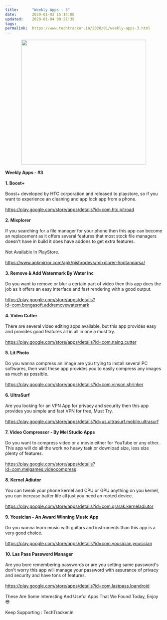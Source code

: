 ```yaml
---
title:		"Weekly Apps - 3"
date:		2020-01-03 15:14:00
updated:	2020-01-04 00:27:39
tags: 	
permalink:	https://www.techtracker.in/2020/01/weekly-apps-3.html
---
```


<div><b></b></div><div><b><div class="separator" style="clear: both; text-align: center;">
  <a href="https://lh3.googleusercontent.com/-vBJimI4WIVw/Xg-OnyCrahI/AAAAAAAAAdc/E1KgJx-axXAqatXp-Yjnq6fdNK3jTMMRACLcBGAsYHQ/s1600/1578077846697333-0.png" imageanchor="1" style="margin-left: 1em; margin-right: 1em;">
    <img border="0" src="https://lh3.googleusercontent.com/-vBJimI4WIVw/Xg-OnyCrahI/AAAAAAAAAdc/E1KgJx-axXAqatXp-Yjnq6fdNK3jTMMRACLcBGAsYHQ/s1600/1578077846697333-0.png" width="400">
  </a>
</div><br></b></div><div><b>Weekly Apps - #3</b></div><div><br></div><b>1. Boost+</b><div><b><br></b></div><div>Boost+ developed by HTC corporation and released to playstore, so if you want to experience an cleaning and app lock app from a phone.<br><div><br><div><a href="https://play.google.com/store/apps/details?id=com.htc.pitroad" target="_blank">https://play.google.com/store/apps/details?id=com.htc.pitroad</a><br></div><div><br></div><div><div><b>2. Mixplorer</b></div><div><b><br></b></div><div>If you searching for a file manager for your phone then this app can become an replacement as it offers several features that most stock file managers doesn't have in build it does have addons to get extra features.</div><div><br></div><div>Not Available In PlayStore.&nbsp;</div><div><br></div><div><a href="https://www.apkmirror.com/apk/pishrodevs/mixplorer-hootanparsa/" target="_blank">https://www.apkmirror.com/apk/pishrodevs/mixplorer-hootanparsa/</a><br></div><div><br></div><div><b>3. Remove &amp; Add Watermark By Water Inc</b></div><div><b><br></b></div><div>Do<b>&nbsp;</b>you<b>&nbsp;</b>want to remove or blur a certain part of video then this app does the job as it offers an easy interface and fast rendering with a good output.</div><div><br></div><div><a href="https://play.google.com/store/apps/details?id=com.bongasoft.addremovewatermark" target="_blank">https://play.google.com/store/apps/details?id=com.bongasoft.addremovewatermark</a><br></div><div><br></div><div><b>4. Video Cutter</b></div><div><b><br></b></div><div>There are several video editing apps available, but this app provides easy and provides good features all in all in one a must try.</div><div><br></div><div><a href="https://play.google.com/store/apps/details?id=com.naing.cutter" target="_blank">https://play.google.com/store/apps/details?id=com.naing.cutter</a><br></div><div><br></div><div><b>5. Lit Photo</b></div><div><b><br></b></div><div>Do you wanna compress an image are you trying to install several PC softwares, then wait these app provides you to easily compress any images as much as possible.</div><div><br></div><div><a href="https://play.google.com/store/apps/details?id=com.vinson.shrinker" target="_blank">https://play.google.com/store/apps/details?id=com.vinson.shrinker</a><br></div><div><br></div><div><b>6. UltraSurf</b></div><div><b><br></b></div><div>Are you looking for an VPN App for privacy and security then this app provides you simple and fast VPN for free, Must Try.</div><div><br></div><div><a href="https://play.google.com/store/apps/details?id=us.ultrasurf.mobile.ultrasurf" target="_blank">https://play.google.com/store/apps/details?id=us.ultrasurf.mobile.ultrasurf</a><br></div><div><br></div><div><b>7. Video Compressor - By Mel Studio Apps</b></div><div><b><br></b></div><div>Do you want to compress video or a movie either for YouTube or any other.. This app will do all the work no heavy task or download size, less size plenty of features.</div><div><br></div><div><a href="https://play.google.com/store/apps/details?id=com.melgames.videocompress" target="_blank">https://play.google.com/store/apps/details?id=com.melgames.videocompress</a><br></div><div><br></div><div><b>8. Kernel Adiutor</b>&nbsp;</div><div><br></div><div>You can tweak your phone kernel and CPU or GPU anything on you kernel, you can increase batter life all just you need an rooted device.</div><div><br></div><div><a href="https://play.google.com/store/apps/details?id=com.grarak.kerneladiutor" target="_blank">https://play.google.com/store/apps/details?id=com.grarak.kerneladiutor</a><br></div><div><br></div><div><b>9. Yousician - An Award Winning Music App</b></div><div><b><br></b></div><div>Do you wanna learn music with guitars and instruments than this app is a very good choice.</div><div><br></div><div><a href="https://play.google.com/store/apps/details?id=com.yousician.yousician" target="_blank">https://play.google.com/store/apps/details?id=com.yousician.yousician</a><br></div><div><br></div><div><b>10. Las Pass Password Manager&nbsp;</b></div><div><b><br></b></div><div>Are<b>&nbsp;</b>you bore remembering passwords or are you setting same password's don't worry this app will manage your password with assurance of privacy and security and have tons of features.</div><div><br></div><div><a href="https://play.google.com/store/apps/details?id=com.lastpass.lpandroid" target="_blank">https://play.google.com/store/apps/details?id=com.lastpass.lpandroid</a><br></div><div><br></div><div>These Are Some Interesting And Useful Apps That We Found Today, Enjoy 😎<br></div><div><br></div><div>Keep Supporting : TechTracker.in</div></div></div></div>
<!-- no comments on this post -->